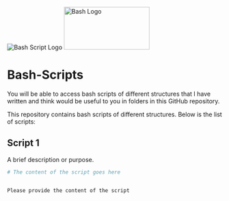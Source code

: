 ![Bash Script Logo](https://img.shields.io/badge/GNU%20Bash-4EAA25.svg?style=for-the-badge&logo=GNU-Bash&logoColor=white)
<img src="https://img.shields.io/badge/GNU%20Bash-4EAA25.svg" alt="Bash Logo" width="200" height="100" style="max-width:100%;">

# Bash-Scripts
You will be able to access bash scripts of different structures that I have written and think would be useful to you in folders in this GitHub repository.

This repository contains bash scripts of different structures. Below is the list of scripts:

## Script 1
A brief description or purpose.

```bash
# The content of the script goes here


Please provide the content of the script
